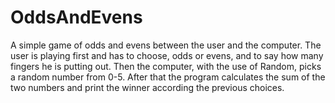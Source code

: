 # OddsAndEvens

A simple game of odds and evens between the user and the computer. The user is playing first and has to choose, odds or evens, and  to say how many fingers he is putting out. Then the computer, with the use of Random, picks a random number from 0-5. After that the program calculates the sum of the two numbers and print the winner according the previous choices.
